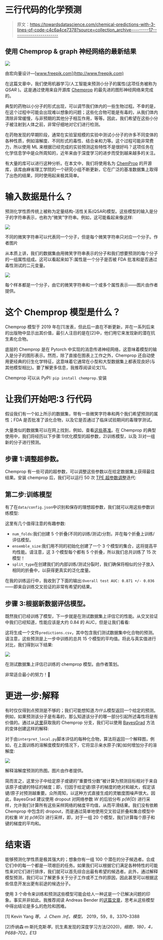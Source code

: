 # 三行代码的化学预测

> 原文：<https://towardsdatascience.com/chemical-predictions-with-3-lines-of-code-c4c6a4ce7378?source=collection_archive---------17----------------------->

## 使用 Chemprop & graph 神经网络的最新结果

![](img/a415db2d74aea7564adc0b67f0726282.png)

由宏向量设计—[www.freepik.com](http://www.freepik.com)

在这篇文章中，我们使用机器学习/人工智能来预测小分子的属性(这项任务被称为 *QSAR* )。这是通过使用来自开源库 [Chemprop](https://github.com/chemprop/chemprop) 的最先进的图形神经网络来完成的。

典型的药物以小分子的形式出现，可以调节我们体内的一些生物过程。不幸的是，在这个过程中可能会出现难以想象的问题；这些化合物可能是有毒的，从我们体内清除非常缓慢，与非预期的其他分子相互作用，等等。因此，我们希望在这些小分子被注射到人体之前，非常仔细地对它们进行检测。

在药物发现的早期阶段，通常在实验室规模的实验中测试小分子的许多不同变体的各种性质，例如溶解度、不同形式的毒性、结合亲和力等。这个过程可能非常费力，所以使用 ML 来根据已经完成的实验预测这些特性不是很好吗？这项任务在化学信息学中是众所周知的，近年来由于深度学习的进步而受到越来越多的关注。

有大量的库可以进行这种分析。在本文中，我们将使用名为 [ChemProp](https://github.com/chemprop/chemprop) 的开源库，该库由麻省理工学院的一个研究小组不断更新，它在广泛的基准数据集上取得了出色的结果，同时使用起来极其简单。

# 输入数据是什么？

预测化学性质传统上被称为定量结构-活性关系(QSAR)模型。这些模型的输入是分子的字符串表示，也称为“微笑”字符串。例如，这可能看起来像这样:

![](img/19b127ab4a06b5a00b5b67f367fd3687.png)

不同的微笑字符串可以代表同一个分子，但是每个微笑字符串只对应一个分子。作者图片

从本质上讲，我们的数据集由用微笑字符串表示的分子和我们想要预测的每个分子的一组属性组成。这可以看起来如下:属性是一个分子是否被 FDA 批准和是否通过毒性测试的二元变量。

![](img/4a8941e72b2cca1017a460920a3a7410.png)

每个样本都是一个分子，由它的微笑字符串和一个或多个属性表示——图片由作者提供。

# 这个 Chemprop 模型是什么？

Chemprop 模型于 2019 年在[1]发表，但此后一直在不断更新，并在一系列后来的出版物中显示出其价值，最引人注目的是在[2]中，他们用它来发现新的潜在抗生素化合物。

底层的 Chemprop 是在 Pytorch 中实现的消息传递神经网络，这意味着模型的输入是分子的图形表示。然而，除了直接在图表上工作之外，Chemprop 还自动使用更经典的衍生化学特征，这意味着它通常在小型和大型数据集上都表现良好(与其他模型相比)。要了解更多信息，我推荐阅读论文[1]。

Chemprop 可以从 PyPI: `pip install chemprop.`安装

# 让我们开始吧:3 行代码

假设我们有一个如上所示的数据集，带有一些微笑字符串和两个我们希望预测的属性；FDA 是否批准了该化合物，以及它是否通过了临床试验期间的毒理学测试。

大量类似的数据集可以在网上找到，例如，查看[这些基准](https://github.com/chemprop/chemprop/blob/master/data.tar.gz)。在 Chemprop 的典型使用中，我们将经历以下步骤:1)优化模型的超参数，2)训练模型，以及 3)对一组新的分子进行预测。

## 步骤 1:调整超参数。

Chemprop 有一些可调的超参数，可以调整这些参数以在给定数据集上获得最佳结果。安装 chemprop 后，我们可以运行 50 次 [TPE 超参数调整](https://papers.nips.cc/paper/2011/file/86e8f7ab32cfd12577bc2619bc635690-Paper.pdf)迭代:

## 第二步:训练模型

有了在`data/config.json`中识别和保存的理想超参数，我们就可以用这些参数训练模型:

这里有几个值得注意的有趣参数:

*   `num_folds`:我们创建 5 个折叠(不同的训练/测试)分割，并在每个折叠上训练/评估模型。
*   `ensemble_size`:我们用不同的初始化创建了一个 3 个模型的集合，这将提高平均性能。请注意，这 3 个模型每个都有 5 个折叠，所以我们总共训练了 15 次模型！
*   `split_type`在创建我们的内部训练/测试分裂时，我们确保将相似的分子放入相同的折叠中，以获得更真实的泛化度量。

在我的训练运行中，我收到了下面的输出:`Overall test AUC: 0.871 +/- 0.036`——即来自训练交叉验证的非常有希望的结果。

## 步骤 3:根据新数据评估模型。

既然我们已经训练了模型，下一步就是在测试数据集上评估它的性能。从交叉验证中我们已经知道，性能应该是大约 0.84 的 AUC，但是让我们看看:

这将生成一个文件`predictions.csv`，其中包含我们测试数据集中化合物的预测。请注意，这些预测是上一步中训练的总共 15 个模型的平均值。将此与真实值进行对比，我们得到以下结果:

![](img/d6b46f17cac7f8461e958577a69c1bdf.png)

在测试数据集上评估已训练的 chemprop 模型。由作者策划。

非常适合最小的努力！👏

# 更进一步:解释

有时仅仅得到点预测是不够的；我们可能想知道*为什么*模型返回一个给定的预测。例如，如果预测该分子是有毒的，那么知道该分子的哪一部分引起所述毒性将是有价值的。通过从[这里](https://github.com/chemprop/chemprop)获取我的 Chemprop 分支，我们可以使用 [BayesGrad](https://arxiv.org/pdf/1807.01985.pdf) 方法的变体创建这样的解释:

对于由`interpret_local.py`脚本评估的每种化合物，算法将返回一个解释图，例如，在上面训练的溶解度模型的情况下，它将显示亲水原子(氧)如何增加分子的溶解度:

![](img/601e24ce8f16be1fbd3059a0c98d2164.png)

解释溶解度预测的热图。图片由作者提供。

简而言之，这里分子中给定原子或键的“重要性分数”被计算为预测目标相对于来自该原子或键的特征的梯度；即，归因于给定键/原子的梯度的绝对和越大，假定该键/原子对预测越重要。众所周知，以这种方式直接生成的灵敏度图噪声很大。因此，BayesGrad 建议使用 dropout 对网络参数 *W* 的后验分布 *p(W|D)* 进行采样，允许我们计算所有这些采样网络的梯度平均值，从而平滑结果。我们没有依赖 Chemprop 中包含的 dropout，而是通过简单地使用交叉验证折叠和集合模型中的权重 *W* 对 *p(W|D)* 进行采样，即，对于一组 20 个模型，我们计算每个原子和键的梯度的平均和。

# 结束语

能够预测化学性质是极其强大的；想象你有一组 100 个潜在的分子候选者。合成它们中的每一个都是一项艰巨的任务。如果我们可以根据它们满足各种特性的可能性来对它们进行排序，我们就可以首先综合出最有希望的候选者。此外，通过解释模型预测，我们可以了解更多关于分子工作或不工作的原因，因此甚至可以根据这些信息开发出更有前途的候选分子。

使用 3 个命令来训练和预测这些模型可能会给人一种这是一个已解决问题的印象。事实并非如此。我推荐阅读 Andreas Bender 的[这篇文章](http://www.drugdiscovery.net/2020/10/13/how-to-lie-with-computational-predictive-models-in-drug-discovery/)，思考从这些模型中得出结论是多么的危险和困难。

[1] Kevin Yang *等*， *J. Chem .Inf。模型。* 2019，59，8，3370–3388

[2]乔纳森·m·斯托克斯*等*，抗生素发现的深度学习方法(2020)，*细胞，180，4，P688–702。E13*